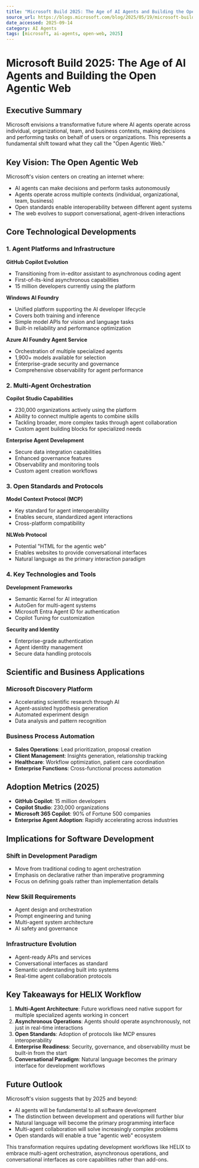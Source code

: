 ```yaml
---
title: "Microsoft Build 2025: The Age of AI Agents and Building the Open Agentic Web"
source_url: https://blogs.microsoft.com/blog/2025/05/19/microsoft-build-2025-the-age-of-ai-agents-and-building-the-open-agentic-web/
date_accessed: 2025-09-14
category: AI Agents
tags: [microsoft, ai-agents, open-web, 2025]
---
```


# Microsoft Build 2025: The Age of AI Agents and Building the Open Agentic Web

## Executive Summary

Microsoft envisions a transformative future where AI agents operate across individual, organizational, team, and business contexts, making decisions and performing tasks on behalf of users or organizations. This represents a fundamental shift toward what they call the "Open Agentic Web."

## Key Vision: The Open Agentic Web

Microsoft's vision centers on creating an internet where:
- AI agents can make decisions and perform tasks autonomously
- Agents operate across multiple contexts (individual, organizational, team, business)
- Open standards enable interoperability between different agent systems
- The web evolves to support conversational, agent-driven interactions

## Core Technological Developments

### 1. Agent Platforms and Infrastructure

**GitHub Copilot Evolution**
- Transitioning from in-editor assistant to asynchronous coding agent
- First-of-its-kind asynchronous capabilities
- 15 million developers currently using the platform

**Windows AI Foundry**
- Unified platform supporting the AI developer lifecycle
- Covers both training and inference
- Simple model APIs for vision and language tasks
- Built-in reliability and performance optimization

**Azure AI Foundry Agent Service**
- Orchestration of multiple specialized agents
- 1,900+ models available for selection
- Enterprise-grade security and governance
- Comprehensive observability for agent performance

### 2. Multi-Agent Orchestration

**Copilot Studio Capabilities**
- 230,000 organizations actively using the platform
- Ability to connect multiple agents to combine skills
- Tackling broader, more complex tasks through agent collaboration
- Custom agent building blocks for specialized needs

**Enterprise Agent Development**
- Secure data integration capabilities
- Enhanced governance features
- Observability and monitoring tools
- Custom agent creation workflows

### 3. Open Standards and Protocols

**Model Context Protocol (MCP)**
- Key standard for agent interoperability
- Enables secure, standardized agent interactions
- Cross-platform compatibility

**NLWeb Protocol**
- Potential "HTML for the agentic web"
- Enables websites to provide conversational interfaces
- Natural language as the primary interaction paradigm

### 4. Key Technologies and Tools

**Development Frameworks**
- Semantic Kernel for AI integration
- AutoGen for multi-agent systems
- Microsoft Entra Agent ID for authentication
- Copilot Tuning for customization

**Security and Identity**
- Enterprise-grade authentication
- Agent identity management
- Secure data handling protocols

## Scientific and Business Applications

### Microsoft Discovery Platform
- Accelerating scientific research through AI
- Agent-assisted hypothesis generation
- Automated experiment design
- Data analysis and pattern recognition

### Business Process Automation
- **Sales Operations**: Lead prioritization, proposal creation
- **Client Management**: Insights generation, relationship tracking
- **Healthcare**: Workflow optimization, patient care coordination
- **Enterprise Functions**: Cross-functional process automation

## Adoption Metrics (2025)

- **GitHub Copilot**: 15 million developers
- **Copilot Studio**: 230,000 organizations
- **Microsoft 365 Copilot**: 90% of Fortune 500 companies
- **Enterprise Agent Adoption**: Rapidly accelerating across industries

## Implications for Software Development

### Shift in Development Paradigm
- Move from traditional coding to agent orchestration
- Emphasis on declarative rather than imperative programming
- Focus on defining goals rather than implementation details

### New Skill Requirements
- Agent design and orchestration
- Prompt engineering and tuning
- Multi-agent system architecture
- AI safety and governance

### Infrastructure Evolution
- Agent-ready APIs and services
- Conversational interfaces as standard
- Semantic understanding built into systems
- Real-time agent collaboration protocols

## Key Takeaways for HELIX Workflow

1. **Multi-Agent Architecture**: Future workflows need native support for multiple specialized agents working in concert
2. **Asynchronous Operations**: Agents should operate asynchronously, not just in real-time interactions
3. **Open Standards**: Adoption of protocols like MCP ensures interoperability
4. **Enterprise Readiness**: Security, governance, and observability must be built-in from the start
5. **Conversational Paradigm**: Natural language becomes the primary interface for development workflows

## Future Outlook

Microsoft's vision suggests that by 2025 and beyond:
- AI agents will be fundamental to all software development
- The distinction between development and operations will further blur
- Natural language will become the primary programming interface
- Multi-agent collaboration will solve increasingly complex problems
- Open standards will enable a true "agentic web" ecosystem

This transformation requires updating development workflows like HELIX to embrace multi-agent orchestration, asynchronous operations, and conversational interfaces as core capabilities rather than add-ons.